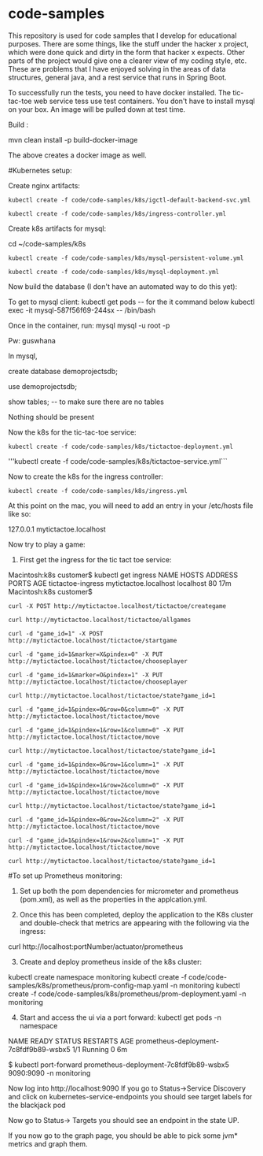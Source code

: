 # code-samples
This repository is used for code samples that I develop for educational purposes. There are some things, like the stuff under
the hacker x project, which were done quick and dirty in the form that hacker x expects.
Other parts of the project would give one a clearer view of my coding style, etc. These are problems that I have enjoyed solving in the 
areas of data structures, general java, and a rest service that runs in Spring Boot.

To successfully run the tests, you need to have docker installed. The tic-tac-toe web service tess use
test containers. You don't have to install mysql on your box. An image will be pulled down at test time.

Build :

mvn clean install -p build-docker-image

The above creates a docker image as well.



#Kubernetes setup:

Create nginx artifacts:

```kubectl create -f code/code-samples/k8s/igctl-default-backend-svc.yml```

```kubectl create -f code/code-samples/k8s/ingress-controller.yml```

Create k8s artifacts for mysql:

cd ~/code-samples/k8s

```kubectl create -f code/code-samples/k8s/mysql-persistent-volume.yml```

```kubectl create -f code/code-samples/k8s/mysql-deployment.yml```

Now build the database (I don't have an automated way to do this yet):

To get to mysql client:
kubectl get pods -- for the it command below
kubectl exec -it mysql-587f56f69-244sx  -- /bin/bash

Once in the container, run:
mysql mysql -u root -p

Pw: guswhana

In mysql,

create database demoprojectsdb;

use demoprojectsdb;

show tables; -- to make sure there are no tables

Nothing should be present

Now the k8s for the tic-tac-toe service:

```kubectl create -f code/code-samples/k8s/tictactoe-deployment.yml```

'''kubectl create -f code/code-samples/k8s/tictactoe-service.yml```


Now to create the k8s for the ingress controller:

```kubectl create -f code/code-samples/k8s/ingress.yml```


At this point on the mac, you will need to add an entry in your /etc/hosts file like so:

127.0.0.1       mytictactoe.localhost


Now try to play a game:

1) First get the ingress for the tic tact toe service:

Macintosh:k8s customer$ kubectl get ingress
NAME                HOSTS                   ADDRESS     PORTS     AGE
tictactoe-ingress   mytictactoe.localhost   localhost   80        17m
Macintosh:k8s customer$ 


```curl -X POST http://mytictactoe.localhost/tictactoe/creategame```

```curl http://mytictactoe.localhost/tictactoe/allgames```

```curl -d "game_id=1" -X POST http://mytictactoe.localhost/tictactoe/startgame```

```curl -d "game_id=1&marker=X&pindex=0" -X PUT http://mytictactoe.localhost/tictactoe/chooseplayer```

```curl -d "game_id=1&marker=O&pindex=1" -X PUT http://mytictactoe.localhost/tictactoe/chooseplayer```

```curl http://mytictactoe.localhost/tictactoe/state?game_id=1```

```curl -d "game_id=1&pindex=0&row=0&column=0" -X PUT http://mytictactoe.localhost/tictactoe/move```

```curl -d "game_id=1&pindex=1&row=1&column=0" -X PUT http://mytictactoe.localhost/tictactoe/move```

```curl http://mytictactoe.localhost/tictactoe/state?game_id=1```

```curl -d "game_id=1&pindex=0&row=1&column=1" -X PUT http://mytictactoe.localhost/tictactoe/move```

```curl -d "game_id=1&pindex=1&row=2&column=0" -X PUT http://mytictactoe.localhost/tictactoe/move```

```curl http://mytictactoe.localhost/tictactoe/state?game_id=1```

```curl -d "game_id=1&pindex=0&row=2&column=2" -X PUT http://mytictactoe.localhost/tictactoe/move```

```curl -d "game_id=1&pindex=1&row=2&column=1" -X PUT http://mytictactoe.localhost/tictactoe/move```

```curl http://mytictactoe.localhost/tictactoe/state?game_id=1```


#To set up Prometheus monitoring:

1) Set up both the pom dependencies for micrometer and prometheus (pom.xml), as well as the properties in the
applcation.yml. 

2) Once this has been completed, deploy the application to the K8s cluster and double-check that metrics are 
appearing with the following via the ingress:

curl http://localhost:portNumber/actuator/prometheus

3) Create and deploy prometheus inside of the k8s cluster:

kubectl create namespace monitoring
kubectl create -f code/code-samples/k8s/prometheus/prom-config-map.yaml -n monitoring
kubectl create -f code/code-samples/k8s/prometheus/prom-deployment.yaml -n monitoring

4) Start and access the ui via a port forward:
kubectl get pods -n namespace

NAME                                     READY     STATUS    RESTARTS   AGE
prometheus-deployment-7c8fdf9b89-wsbx5   1/1       Running   0          6m

$ kubectl port-forward prometheus-deployment-7c8fdf9b89-wsbx5 9090:9090 -n monitoring

Now log into http://localhost:9090
If you go to Status->Service Discovery
and click on kubernetes-service-endpoints
you should see target labels for the blackjack pod

Now go to Status-> Targets you should see an endpoint in the state UP.

If you now go to the graph page, you should be able to pick some jvm* metrics and graph them.